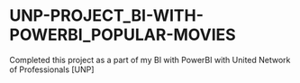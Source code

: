 # UNP-PROJECT_BI-WITH-POWERBI_POPULAR-MOVIES
Completed this project as a part of my BI with PowerBI with United Network of Professionals [UNP]

